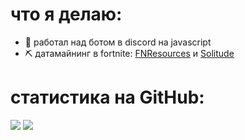 # что я делаю:

- 🎈 работал над ботом в discord на javascript
- ⛏️ датамайнинг в fortnite: [FNResources](https://github.com/spongerxd/FNResources) и [Solitude](https://github.com/spongerxd/Solitude)

# статистика на GitHub:
<p align="left">
	<tr>
		<td align="left" style="padding=0;width=50%;">
			<img src="https://github-readme-stats.vercel.app/api/?username=SpongerXD&title_color=a5e8ff&text_color=c098ff&show_icons=true&bg_color=00000000&hide_border=true&icon_color=f6e0b5&hide_title=true&count_private=true&include_all_commits=true&enable_animations=true" />
		</td>
	</tr>
	<tr>
		<td align="right" style="padding=0;width=50%;">
			<img src="https://github-readme-stats.vercel.app/api/wakatime?username=sponger&title_color=c098ff&text_color=ffffff&show_icons=true&bg_color=00000000&hide_border=true&icon_color=f6e0b5" />
		</td>
	</tr>
</p>
